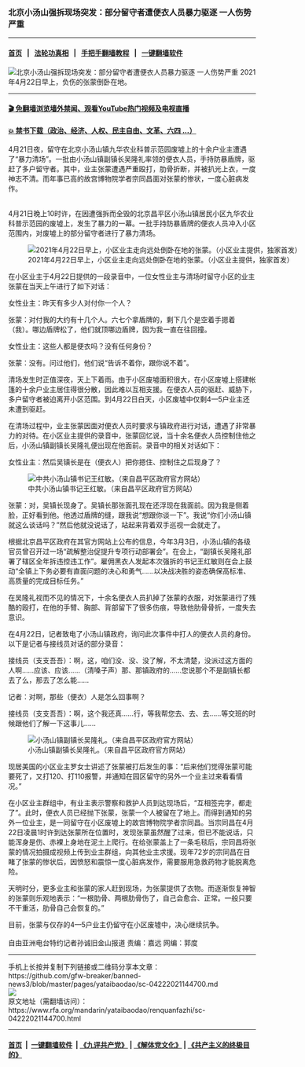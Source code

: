 ### 北京小汤山强拆现场突发：部分留守者遭便衣人员暴力驱逐  一人伤势严重
------------------------

#### [首页](https://github.com/gfw-breaker/banned-news3/blob/master/README.md) &nbsp;&nbsp;|&nbsp;&nbsp; [法轮功真相](https://github.com/begood0513/basic/blob/master/README.md)  &nbsp;&nbsp;|&nbsp;&nbsp; [手把手翻墙教程](https://github.com/gfw-breaker/guides/wiki)  &nbsp;&nbsp;|&nbsp;&nbsp; [一键翻墙软件](https://github.com/gfw-breaker/nogfw/blob/master/README.md)  



<div id="headerimg">
 <img alt="北京小汤山强拆现场突发：部分留守者遭便衣人员暴力驱逐  一人伤势严重" src="https://www.rfa.org/mandarin/yataibaodao/renquanfazhi/sc-04222021144700.html/@@images/fd213967-5f88-4970-b5ae-e5f6d986d8e6.jpeg" title="北京小汤山强拆现场突发：部分留守者遭便衣人员暴力驱逐  一人伤势严重"/>
 <span class="lead_image_caption">
  2021年4月22日早上，负伤的张蒙倒卧在地。
 </span>
 <!-- zoomattribute -->
</div>

<hr/>


#### [ 🎬  免翻墙浏览墙外禁闻、观看YouTube热门视频及电视直播](https://github.com/gfw-breaker/HelloWorld)

#### [ 💥  禁书下载（政治、经济、人权、民主自由、文革、六四 ...）](https://github.com/gfw-breaker/books/blob/master/README.md)

<div id="storytext">
 <p>
  4月21日夜，留守在北京小汤山镇九华农业科普示范园废墟上的十余户业主遭遇了“暴力清场”。一批由小汤山镇副镇长吴隆礼率领的便衣人员，手持防暴盾牌，驱赶了多户留守者。其中，业主张蒙遭遇严重殴打，肋骨折断，并被扒光上衣，一度神志不清。而年事已高的故宫博物院学者宗同昌面对张蒙的惨状，一度心脏病发作。
 </p>
 <p>
  <br/>
  4月21日晚上10时许，在因遭强拆而全毁的北京昌平区小汤山镇居民小区九华农业科普示范园的废墟上，发生了暴力的一幕。一批手持防暴盾牌的便衣人员冲入小区范围内，对废墟上的部分留守者进行了暴力清场。
 </p>
 <p>
  <figure class="image-richtext image-inline captioned" style="width:1058px;">
   <img alt="2021年4月22日早上，小区业主走向远处倒卧在地的张蒙。（小区业主提供，独家首发）" src="https://www.rfa.org/mandarin/yataibaodao/renquanfazhi/sc-04222021144700.html/m0422-sc2.jpg/@@images/55af4515-5612-4ca7-85c4-8b60b7d6e02a.jpeg" title="2"/>
   <figcaption class="image-caption">
    2021年4月22日早上，小区业主走向远处倒卧在地的张蒙。（小区业主提供，独家首发）
   </figcaption>
   <small>
   </small>
  </figure>
 </p>
 <p>
  在小区业主于4月22日提供的一段录音中，一位女性业主与清场时留守小区的业主张蒙在当天上午进行了如下对话：
 </p>
 <p>
  女性业主：昨天有多少人对付你一个人？
 </p>
 <p>
  张蒙：对付我的大约有十几个人。六七个拿盾牌的，剩下几个是空着手摁着（我）。哪边盾牌松了，他们就顶哪边盾牌，因为我一直在往回撞。
 </p>
 <p>
  女性业主：这些人都是便衣吗？没有任何身份？
 </p>
 <p>
  张蒙：没有。问过他们，他们说“告诉不着你，跟你说不着”。
 </p>
 <p>
  清场发生时正值深夜，天上下着雨。由于小区废墟面积很大，在小区废墟上搭建帐篷的十余户业主居住得很分散，因此难以互相支援。在便衣人员的驱赶、威胁下，多户留守者被迫离开小区范围。到4月22日白天，小区废墟中仅剩4—5户业主还未遭到驱赶。
 </p>
 <p>
  在清场过程中，业主张蒙因面对便衣人员时要求与镇政府进行对话，遭遇了非常暴力的对待。在小区业主提供的录音中，张蒙回忆说，当十余名便衣人员控制住他之后，小汤山镇副镇长吴隆礼便出现在他面前。录音中的相关对话如下：
 </p>
 <p>
  女性业主：然后吴镇长是在（便衣人）把你摁住、控制住之后现身了？
 </p>
 <p>
  <figure class="image-richtext image-inline captioned" style="width:622px;">
   <img alt="中共小汤山镇书记王红敏。（来自昌平区政府官方网站）" src="https://www.rfa.org/mandarin/yataibaodao/renquanfazhi/sc-04222021144700.html/m0422-sc3.jpg/@@images/84a6b204-059e-43b2-b6e6-d4c6039fb623.jpeg" title="3"/>
   <figcaption class="image-caption">
    中共小汤山镇书记王红敏。（来自昌平区政府官方网站）
   </figcaption>
   <small>
   </small>
  </figure>
 </p>
 <p>
  张蒙：对，吴镇长现身了。吴镇长那张面孔现在还浮现在我面前。因为我是侧着脸，正好看到他。他透过盾牌的缝，跟我说“想跟你谈一下”。我说“你们小汤山镇就这么谈话吗？”然后他就没说话了，站起来背着双手巡视一会就走了。
 </p>
 <p>
  根据北京昌平区政府在其官方网站上公布的信息，今年3月3日，小汤山镇的各级官员曾召开过一场“疏解整治促提升专项行动部署会”。在会上，“副镇长吴隆礼部署了辖区全年拆违控违工作”。雇佣黑衣人发起本次强拆的书记王红敏则在会上鼓动“全镇上下务必要有直面问题的决心和勇气……以决战决胜的姿态确保高标准、高质量的完成目标任务。”
 </p>
 <p>
  在吴隆礼视而不见的情况下，十余名便衣人员扒掉了张蒙的衣服，对张蒙进行了残酷的殴打，在他的手臂、胸部、背部留下了很多伤痕，导致他肋骨骨折，一度失去意识。
 </p>
 <p>
  在4月22日，记者致电了小汤山镇政府，询问此次事件中打人的便衣人员的身份。以下是记者与接线员对话的部分录音：
 </p>
 <p>
  接线员（支支吾吾）：啊，这，咱们没、没、没了解，不太清楚，没派过这方面的人啊……应该、应该……（清嗓子声）那、那镇政府的……您说那个不是副镇长都去了么，那去了怎么能……
 </p>
 <p>
  记者：对啊，那些（便衣）人是怎么回事啊？
 </p>
 <p>
  接线员（支支吾吾）：啊，这个我还真……行，等我帮您去、去、去……等交班的时候跟他们了解一下这事儿……
 </p>
 <p>
  <figure class="image-richtext image-inline captioned" style="width:622px;">
   <img alt="小汤山镇副镇长吴隆礼。（来自昌平区政府官方网站）" src="https://www.rfa.org/mandarin/yataibaodao/renquanfazhi/sc-04222021144700.html/m0422-sc4.jpg/@@images/0ba9d977-2138-4fcc-bb4a-2a2df65cd296.jpeg" title="4"/>
   <figcaption class="image-caption">
    小汤山镇副镇长吴隆礼。（来自昌平区政府官方网站）
   </figcaption>
   <small>
   </small>
  </figure>
 </p>
 <p>
  现居美国的小区业主罗女士讲述了张蒙被打后发生的事：“后来他们觉得张蒙可能要死了，又打120、打110报警，并通知在园区留守的另外一个业主过来看看情况。”
 </p>
 <p>
  在小区业主群组中，有业主表示警察和救护人员到达现场后，“互相签完字，都走了”。此时，便衣人员已经抛下张蒙，张蒙一个人被留在了地上。而得到通知的另外一位业主，是一同留守在小区废墟上的故宫博物院学者宗同昌。当宗同昌在4月22日凌晨1时许到达张蒙所在位置时，发现张蒙虽然醒了过来，但已不能说话，只能浑身是伤、赤裸上身地在泥土上爬行。在给张蒙盖上了一条毛毯后，宗同昌将张蒙的情况拍摄成视频上传到业主群组，向其他业主求援。现年72岁的宗同昌在目睹了张蒙的惨状后，因愤怒和震惊一度心脏病发作，需要服用急救药物才能脱离危险。
 </p>
 <p>
  天明时分，更多业主和张蒙的家人赶到现场，为张蒙提供了衣物。而逐渐恢复神智的张蒙则乐观地表示：“一根肋骨、两根肋骨伤了，自己会愈合、正常。一般只要不干重活，肋骨自己会恢复的。”
 </p>
 <p>
  目前，张蒙与仅存的4—5户业主仍留守在小区废墟中，决心继续抗争。
  <br/>
  <br/>
  自由亚洲电台特约记者孙诚旧金山报道 责编：嘉远 网编：郭度
 </p>
</div>

<hr/>
手机上长按并复制下列链接或二维码分享本文章：<br/>
https://github.com/gfw-breaker/banned-news3/blob/master/pages/yataibaodao/sc-04222021144700.md <br/>
<a href='https://github.com/gfw-breaker/banned-news3/blob/master/pages/yataibaodao/sc-04222021144700.md'><img src='https://github.com/gfw-breaker/banned-news3/blob/master/pages/yataibaodao/sc-04222021144700.md.png'/></a> <br/>
原文地址（需翻墙访问）：https://www.rfa.org/mandarin/yataibaodao/renquanfazhi/sc-04222021144700.html


------------------------
#### [首页](https://github.com/gfw-breaker/banned-news3/blob/master/README.md) &nbsp;|&nbsp; [一键翻墙软件](https://github.com/gfw-breaker/nogfw/blob/master/README.md) &nbsp;| [《九评共产党》](https://github.com/gfw-breaker/9ping.md/blob/master/README.md#九评之一评共产党是什么) | [《解体党文化》](https://github.com/gfw-breaker/jtdwh.md/blob/master/README.md) | [《共产主义的终极目的》](https://github.com/gfw-breaker/gczydzjmd.md/blob/master/README.md)


<img src='http://gfw-breaker.win/banned-news3/pages/yataibaodao/sc-04222021144700.md' width='0px' height='0px'/>